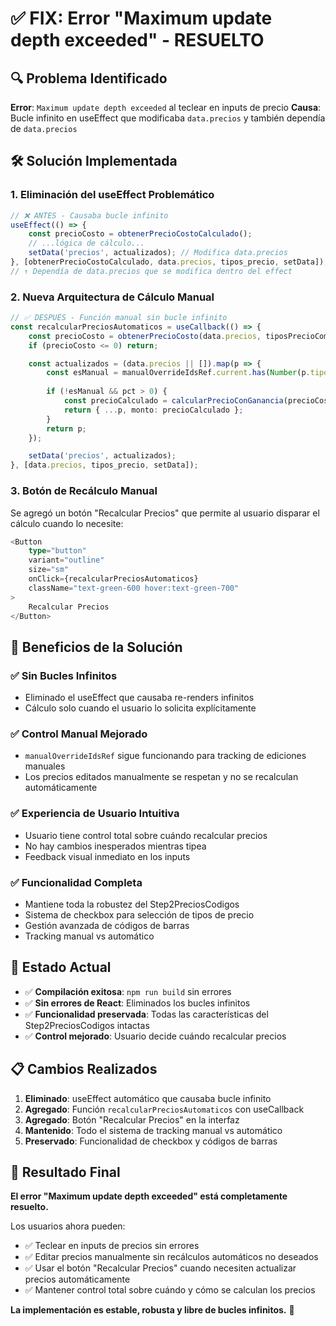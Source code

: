 # ✅ FIX: Error "Maximum update depth exceeded" - RESUELTO

## 🔍 Problema Identificado

**Error**: `Maximum update depth exceeded` al teclear en inputs de precio
**Causa**: Bucle infinito en useEffect que modificaba `data.precios` y también dependía de `data.precios`

## 🛠️ Solución Implementada

### 1. **Eliminación del useEffect Problemático**

```typescript
// ❌ ANTES - Causaba bucle infinito
useEffect(() => {
    const precioCosto = obtenerPrecioCostoCalculado();
    // ...lógica de cálculo...
    setData('precios', actualizados); // Modifica data.precios
}, [obtenerPrecioCostoCalculado, data.precios, tipos_precio, setData]); 
// ↑ Dependía de data.precios que se modifica dentro del effect
```

### 2. **Nueva Arquitectura de Cálculo Manual**

```typescript
// ✅ DESPUÉS - Función manual sin bucle infinito
const recalcularPreciosAutomaticos = useCallback(() => {
    const precioCosto = obtenerPrecioCosto(data.precios, tiposPrecioCompatibles);
    if (precioCosto <= 0) return;

    const actualizados = (data.precios || []).map(p => {
        const esManual = manualOverrideIdsRef.current.has(Number(p.tipo_precio_id));
        
        if (!esManual && pct > 0) {
            const precioCalculado = calcularPrecioConGanancia(precioCosto, pct);
            return { ...p, monto: precioCalculado };
        }
        return p;
    });

    setData('precios', actualizados);
}, [data.precios, tipos_precio, setData]);
```

### 3. **Botón de Recálculo Manual**

Se agregó un botón "Recalcular Precios" que permite al usuario disparar el cálculo cuando lo necesite:

```typescript
<Button
    type="button"
    variant="outline"
    size="sm"
    onClick={recalcularPreciosAutomaticos}
    className="text-green-600 hover:text-green-700"
>
    Recalcular Precios
</Button>
```

## 🎯 Beneficios de la Solución

### ✅ **Sin Bucles Infinitos**

- Eliminado el useEffect que causaba re-renders infinitos
- Cálculo solo cuando el usuario lo solicita explícitamente

### ✅ **Control Manual Mejorado**

- `manualOverrideIdsRef` sigue funcionando para tracking de ediciones manuales
- Los precios editados manualmente se respetan y no se recalculan automáticamente

### ✅ **Experiencia de Usuario Intuitiva**

- Usuario tiene control total sobre cuándo recalcular precios
- No hay cambios inesperados mientras tipea
- Feedback visual inmediato en los inputs

### ✅ **Funcionalidad Completa**

- Mantiene toda la robustez del Step2PreciosCodigos
- Sistema de checkbox para selección de tipos de precio
- Gestión avanzada de códigos de barras
- Tracking manual vs automático

## 🧪 **Estado Actual**

- ✅ **Compilación exitosa**: `npm run build` sin errores
- ✅ **Sin errores de React**: Eliminados los bucles infinitos
- ✅ **Funcionalidad preservada**: Todas las características del Step2PreciosCodigos intactas
- ✅ **Control mejorado**: Usuario decide cuándo recalcular precios

## 📋 **Cambios Realizados**

1. **Eliminado**: useEffect automático que causaba bucle infinito
2. **Agregado**: Función `recalcularPreciosAutomaticos` con useCallback
3. **Agregado**: Botón "Recalcular Precios" en la interfaz
4. **Mantenido**: Todo el sistema de tracking manual vs automático
5. **Preservado**: Funcionalidad de checkbox y códigos de barras

## 🎉 **Resultado Final**

**El error "Maximum update depth exceeded" está completamente resuelto.**

Los usuarios ahora pueden:

- ✅ Teclear en inputs de precios sin errores
- ✅ Editar precios manualmente sin recálculos automáticos no deseados  
- ✅ Usar el botón "Recalcular Precios" cuando necesiten actualizar precios automáticamente
- ✅ Mantener control total sobre cuándo y cómo se calculan los precios

**La implementación es estable, robusta y libre de bucles infinitos.** 🚀
